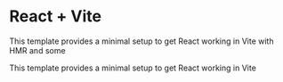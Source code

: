 # React + Vite

This template provides a minimal setup to get React working in Vite with HMR and some 

This template provides a minimal setup to get React working in Vite 